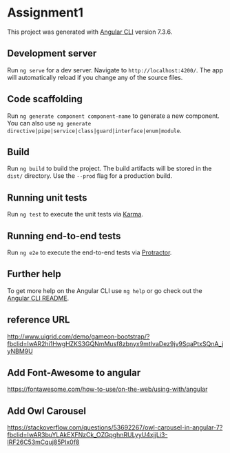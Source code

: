 # Assignment1

This project was generated with [Angular CLI](https://github.com/angular/angular-cli) version 7.3.6.

## Development server

Run `ng serve` for a dev server. Navigate to `http://localhost:4200/`. The app will automatically reload if you change any of the source files.

## Code scaffolding

Run `ng generate component component-name` to generate a new component. You can also use `ng generate directive|pipe|service|class|guard|interface|enum|module`.

## Build

Run `ng build` to build the project. The build artifacts will be stored in the `dist/` directory. Use the `--prod` flag for a production build.

## Running unit tests

Run `ng test` to execute the unit tests via [Karma](https://karma-runner.github.io).

## Running end-to-end tests

Run `ng e2e` to execute the end-to-end tests via [Protractor](http://www.protractortest.org/).

## Further help

To get more help on the Angular CLI use `ng help` or go check out the [Angular CLI README](https://github.com/angular/angular-cli/blob/master/README.md).

## reference URL
http://www.uigrid.com/demo/gameon-bootstrap/?fbclid=IwAR2hi1HwgHZKS3GQNmMusf8zbnyx9mtIvaDez9jv9SqaPtxSQnA_jyNBM9U

## Add Font-Awesome to angular
https://fontawesome.com/how-to-use/on-the-web/using-with/angular

## Add Owl Carousel
https://stackoverflow.com/questions/53692267/owl-carousel-in-angular-7?fbclid=IwAR3buYLAkEXFNzCk_OZGpghnRULyyU4xjjLi3-lRF26C53mCquj85PIx0f8
